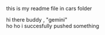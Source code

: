 this is my readme file in cars folder
<br>

hi there buddy , "gemini"
<br>
ho ho i succesfully pushed something
